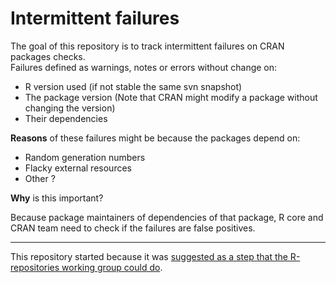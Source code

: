 # Intermittent failures

<!-- badges: start -->

<!-- badges: end -->

The goal of this repository is to track intermittent failures on CRAN packages checks.  
Failures defined as warnings, notes or errors without change on:

-   R version used (if not stable the same svn snapshot)
-   The package version (Note that CRAN might modify a package without changing the version)
-   Their dependencies

**Reasons** of these failures might be because the packages depend on:

-   Random generation numbers
-   Flacky external resources
-   Other ?

**Why** is this important?

Because package maintainers of dependencies of that package, R core and CRAN team need to check if the failures are false positives.

------------------------------------------------------------------------

This repository started because it was [suggested as a step that the R-repositories working group could do](https://github.com/RConsortium/r-repositories-wg/issues/7).
